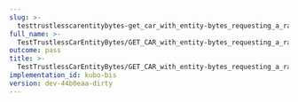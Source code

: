 ```yaml
---
slug: >-
  testtrustlesscarentitybytes-get_car_with_entity-bytes_requesting_a_range_from_the_end_of_a_file_(accept_header)
full_name: >-
  TestTrustlessCarEntityBytes/GET_CAR_with_entity-bytes_requesting_a_range_from_the_end_of_a_file_(Accept_Header)
outcome: pass
title: >-
  TestTrustlessCarEntityBytes/GET_CAR_with_entity-bytes_requesting_a_range_from_the_end_of_a_file_(Accept_Header)
implementation_id: kubo-bis
version: dev-44b0eaa-dirty
---
```


